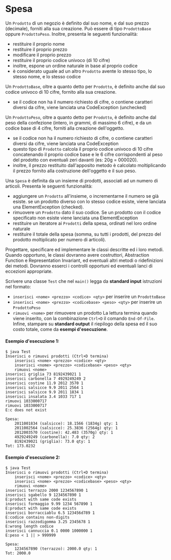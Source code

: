 # Spesa

Un `Prodotto` di un negozio è definito dal suo nome, e dal suo prezzo (decimale), forniti alla sua creazione. Può essere di tipo `ProdottoBase` oppure `ProdottoPeso`. Inoltre, presenta le seguenti funzionalità:
* restituire il proprio nome
* restituire il proprio prezzo
* modificare il proprio prezzo
* restituire il proprio codice univoco (di 10 cifre)
* inoltre, espone un ordine naturale in base al proprio codice
* è considerato uguale ad un altro `Prodotto` avente lo stesso tipo, lo stesso nome, e lo stesso codice

Un `ProdottoBase`, oltre a quanto detto per `Prodotto`, è definito anche dal suo codice univoco di 10 cifre, fornito alla sua creazione.
* se il codice non ha il numero richiesto di cifre, o contiene caratteri diversi da cifre, viene lanciata una CodeException (unchecked)

Un `ProdottoPeso`, oltre a quanto detto per `Prodotto`, è definito anche dal peso della confezione (intero, in grammi, di massimo 6 cifre), e da un codice base di 4 cifre, forniti alla creazione dell'oggetto.
* se il codice non ha il numero richiesto di cifre, o contiene caratteri diversi da cifre, viene lanciata una CodeException
* questo tipo di `Prodotto` calcola il proprio codice univoco di 10 cifre concatenando il proprio codice base e le 6 cifre corrispondenti al peso del prodotto con eventuali zeri davanti (es: 20g = 000020).
* inoltre, il prezzo restituito dall'apposito metodo è calcolato moltiplicando il prezzo fornito alla costruzione dell'oggetto e il suo peso. 

Una `Spesa` è definita da un insieme di prodotti, associati ad un numero di articoli. Presenta le seguenti funzionalità:
* aggiungere un `Prodotto` all'insieme, o incrementarne il numero se già esiste. se un prodotto diverso con lo stesso codice esiste, viene lanciata una ElementException (checked).
* rimuovere un `Prodotto` dato il suo codice. Se un prodotto con il codice specificato non esiste viene lanciata una ElementException
* restituire un iteratore ai `Prodotti` della spesa, ordinati nel loro ordine naturale
* restituire il totale della spesa (somma, su tutti i prodotti, del prezzo del prodotto moltiplicato per numero di articoli).

Progettare, specificare ed implementare le classi descritte ed i loro metodi. Quando opportuno, le classi dovranno avere costruttori, Abstraction Function e Representation Invariant, ed eventuali altri metodi o ridefinizioni dei metodi. Dovranno esserci i controlli opportuni ed eventuali lanci di eccezioni appropriate.

Scrivere una classe `Test` che nel `main()` legga da **standard input** istruzioni nel formato:
* `inserisci <nome> <prezzo> <codice> <qty>` per inserire un `ProdottoBase`
* `inserisci <nome> <prezzo> <codicebase> <peso> <qty>` per inserire un `ProdottoPeso`
* `rimuovi <nome>` per rimuovere un prodotto
La lettura termina quando viene inserito, con la combinazione `Ctrl+D` il comando `End-Of-File`.
Infine, stampare su **standard output** il riepilogo della spesa ed il suo costo totale, come da **esempi d'esecuzione**.

#### Esempio d'esecuzione 1:

```text
$ java Test
Inserisci o rimuovi prodotti (Ctrl+D termina)
	inserisci <nome> <prezzo> <codice> <qty>
	inserisci <nome> <prezzo> <codicebase> <peso> <qty>
	rimuovi <nome>
inserisci griglia 73 8192439021 1
inserisci carbonella 7 4929249249 2
inserisci costine 11.9 2012 3570 1
inserisci salsicce 9.9 2011 2564 1
inserisci salsicce 9.9 2011 1834 1
inserisci insalata 3.4 1033 717 1
rimuovi 1033000717
rimuovi 1033000717
E:c does not exist
  
Spesa:
	2011001834 (salsicce): 18.1566 (1834g) qty: 1
	2011002564 (salsicce): 25.3836 (2564g) qty: 1
	2012003570 (costine): 42.483 (3570g) qty: 1
	4929249249 (carbonella): 7.0 qty: 2
	8192439021 (griglia): 73.0 qty: 1
Tot: 173.0232
```

#### Esempio d'esecuzione 2:
```text
$ java Test
Inserisci o rimuovi prodotti (Ctrl+D termina)
	inserisci <nome> <prezzo> <codice> <qty>
	inserisci <nome> <prezzo> <codicebase> <peso> <qty>
	rimuovi <nome>
inserisci terrazzo 2000 1234567890 1
inserisci sgabello 9 1234567890 1
E:product with same code exists
inserisci formaggio 9.99 1234 567890 1
E:product with same code exists
inserisci borracciablu 6.5 123456d789 1      
E:codice contains non-digits
inserisci razzodigomma 3.25 2345678 1
E:wrong length codice
inserisci cannuccia 0.1 0000 1000000 1     
E:peso < 1 || > 999999

Spesa:
	1234567890 (terrazzo): 2000.0 qty: 1
Tot: 2000.0
```
